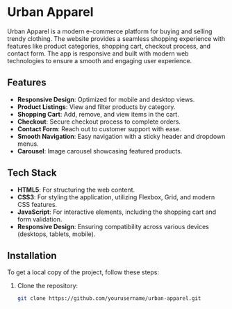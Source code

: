 # Urban Apparel

Urban Apparel is a modern e-commerce platform for buying and selling trendy clothing. The website provides a seamless shopping experience with features like product categories, shopping cart, checkout process, and contact form. The app is responsive and built with modern web technologies to ensure a smooth and engaging user experience.

## Features

- **Responsive Design**: Optimized for mobile and desktop views.
- **Product Listings**: View and filter products by category.
- **Shopping Cart**: Add, remove, and view items in the cart.
- **Checkout**: Secure checkout process to complete orders.
- **Contact Form**: Reach out to customer support with ease.
- **Smooth Navigation**: Easy navigation with a sticky header and dropdown menus.
- **Carousel**: Image carousel showcasing featured products.

## Tech Stack

- **HTML5**: For structuring the web content.
- **CSS3**: For styling the application, utilizing Flexbox, Grid, and modern CSS features.
- **JavaScript**: For interactive elements, including the shopping cart and form validation.
- **Responsive Design**: Ensuring compatibility across various devices (desktops, tablets, mobile).

## Installation

To get a local copy of the project, follow these steps:

1. Clone the repository:
   ```bash
   git clone https://github.com/yourusername/urban-apparel.git

 
